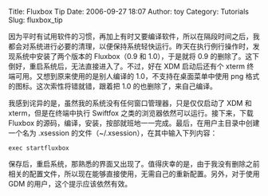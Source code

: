 Title: Fluxbox Tip
Date: 2006-09-27 18:07
Author: toy
Category: Tutorials
Slug: fluxbox_tip

因为平时有试用软件的习惯，再加上有时又要编译软件，所以在隔段时间之后，我都会对系统进行必要的清理，以便保持系统轻快运行。昨天在执行例行操作时，发现系统中安装了两个版本的
Fluxbox（0.9 和 1.0），于是就将 0.9
的删除了。这下倒好，重启系统后，无法直接进入了。不过，好在 XDM
启动后还有个 xterm 终端可用。又想到原来使用的是别人编译的
1.0，不支持在桌面菜单中使用 png 格式的图标。这次索性将错就错，跟着把 1.0
的也删除了，来自己编译。

我感到诧异的是，虽然我的系统没有任何窗口管理器，只是仅仅启动了 XDM 和
xterm，但是在终端中执行 Swiftfox 之类的浏览器依然可以运行。接下来，下载
Fluxbox
的源码，编译，安装，按部就班地一一完成。最后，在用户主目录中创建一个名为
.xsession 的文件（~/.xsession），在其中输入下列内容：

    exec startfluxbox

保存后，重启系统，那熟悉的界面又出现了。值得庆幸的是，由于我没有删除之前相关的配置文件，所以现在能够直接使用，无需自己的重新配置。另外，对于使用
GDM 的用户，这个提示应该依然有效。
